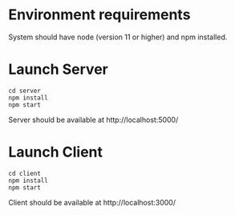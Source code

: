# Environment requirements

System should have node (version 11 or higher) and npm installed.

# Launch Server

```
cd server
npm install
npm start
```
Server should be available at http://localhost:5000/

# Launch Client

```
cd client
npm install
npm start
```
Client should be available at http://localhost:3000/
